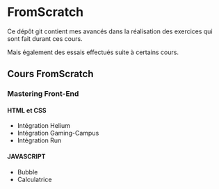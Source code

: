 # FromScratch

Ce dépôt git contient mes avancés dans la réalisation des exercices
qui sont fait durant ces cours.

Mais également des essais effectués suite à certains cours.

## Cours FromScratch

### Mastering Front-End

#### HTML et CSS

- Intégration Helium
- Intégration Gaming-Campus
- Intégration Run

#### JAVASCRIPT

- Bubble
- Calculatrice
